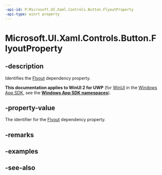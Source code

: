 ```yaml
---
-api-id: P:Microsoft.UI.Xaml.Controls.Button.FlyoutProperty
-api-type: winrt property
---
```


<!-- Property syntax
public Windows.UI.Xaml.DependencyProperty FlyoutProperty { get; }
-->

# Microsoft.UI.Xaml.Controls.Button.FlyoutProperty

## -description
Identifies the [Flyout](button_flyout.md) dependency property.

**This documentation applies to WinUI 2 for UWP** (for [WinUI](/windows/apps/winui/winui3/) in the [Windows App SDK](/windows/apps/windows-app-sdk/), see the **[Windows App SDK namespaces](/windows/windows-app-sdk/api/winrt/)**).

## -property-value
The identifier for the [Flyout](button_flyout.md) dependency property.

## -remarks

## -examples

## -see-also

